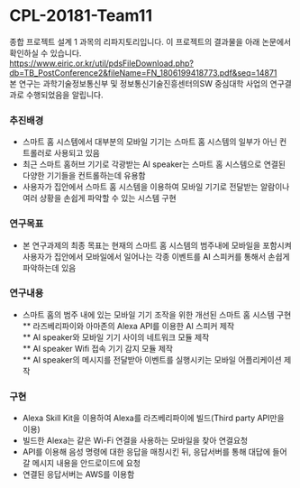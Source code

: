 # CPL-20181-Team11
종합 프로젝트 설계 1 과목의 리파지토리입니다. 이 프로젝트의 결과물을 아래 논문에서 확인하실 수 있습니다.<br/>
https://www.eiric.or.kr/util/pdsFileDownload.php?db=TB_PostConference2&fileName=FN_1806199418773.pdf&seq=14871<br/>
본 연구는 과학기술정보통신부 및 정보통신기술진흥센터의SW 중심대학 사업의 연구결과로 수행되었음을 알립니다.<br/>
### 추진배경
* 스마트 홈 시스템에서 대부분의 모바일 기기는 스마트 홈 시스템의 일부가 아닌 컨트롤러로 사용되고 있음
* 최근 스마트 홈허브 기기로 각광받는 AI speaker는 스마트 홈 시스템으로 연결된 다양한 기기들을 컨트롤하는데 유용함
* 사용자가 집안에서 스마트 홈 시스템을 이용하여 모바일 기기로 전달받는 알람이나 여러 상황을 손쉽게 파악할 수 있는 시스템 구현
### 연구목표
* 본 연구과제의 최종 목표는 현재의 스마트 홈 시스템의 범주내에 모바일을 포함시켜  사용자가 집안에서 모바일에서 일어나는 각종 이벤트를 AI 스피커를 통해서 손쉽게 파악하는데 있음
### 연구내용
* 스마트 홈의 범주 내에 있는 모바일 기기 조작을 위한 개선된 스마트 홈 시스템 구현
  ** 라즈베리파이와 아마존의 Alexa API를 이용한 AI 스피커 제작<br/>
  ** AI speaker와 모바일 기기 사이의 네트워크 모듈 제작<br/>
  ** AI speaker Wifi 접속 기기 감지 모듈 제작<br/>
  ** AI speaker의 메시지를 전달받아 이벤트를 실행시키는 모바일 어플리케이션 제작<br/>
### 구현
* Alexa Skill Kit을 이용하여 Alexa를 라즈베리파이에 빌드(Third party API만을 이용)
* 빌드한 Alexa는 같은 Wi-Fi 연결을 사용하는 모바일을 찾아 연결요청
* API를 이용해 음성 명령에 대한 응답을 매칭시킨 뒤, 응답서버를 통해 대답에 들어갈 메시지 내용을 안드로이드에 요청
* 연결된 응답서버는 AWS를 이용함
